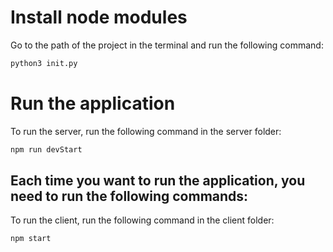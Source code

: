 # Install node modules

Go to the path of the project in the terminal and run the following command:

```bash
python3 init.py
```


# Run the application

To run the server, run the following command in the server folder:

```bash
npm run devStart
```

## Each time you want to run the application, you need to run the following commands:

To run the client, run the following command in the client folder:

```bash
npm start
```
